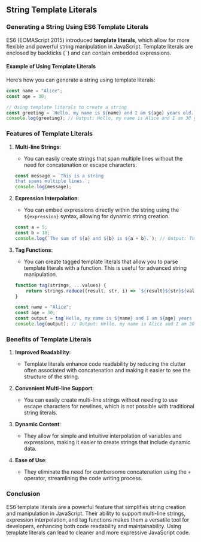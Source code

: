 


## String Template Literals

### Generating a String Using ES6 Template Literals

ES6 (ECMAScript 2015) introduced **template literals**, which allow for more flexible and powerful string manipulation in JavaScript. Template literals are enclosed by backticks (`` ` ``) and can contain embedded expressions.

#### Example of Using Template Literals

Here’s how you can generate a string using template literals:

```javascript
const name = "Alice";
const age = 30;

// Using template literals to create a string
const greeting = `Hello, my name is ${name} and I am ${age} years old.`;
console.log(greeting); // Output: Hello, my name is Alice and I am 30 years old.
```

### Features of Template Literals

1. **Multi-line Strings**:
   - You can easily create strings that span multiple lines without the need for concatenation or escape characters.
   ```javascript
   const message = `This is a string
   that spans multiple lines.`;
   console.log(message);
   ```

2. **Expression Interpolation**:
   - You can embed expressions directly within the string using the `${expression}` syntax, allowing for dynamic string creation.
   ```javascript
   const a = 5;
   const b = 10;
   console.log(`The sum of ${a} and ${b} is ${a + b}.`); // Output: The sum of 5 and 10 is 15.
   ```

3. **Tag Functions**:
   - You can create tagged template literals that allow you to parse template literals with a function. This is useful for advanced string manipulation.
   ```javascript
   function tag(strings, ...values) {
       return strings.reduce((result, str, i) => `${result}${str}${values[i] || ''}`, '');
   }

   const name = "Alice";
   const age = 30;
   const output = tag`Hello, my name is ${name} and I am ${age} years old.`;
   console.log(output); // Output: Hello, my name is Alice and I am 30 years old.
   ```

### Benefits of Template Literals

1. **Improved Readability**:
   - Template literals enhance code readability by reducing the clutter often associated with concatenation and making it easier to see the structure of the string.

2. **Convenient Multi-line Support**:
   - You can easily create multi-line strings without needing to use escape characters for newlines, which is not possible with traditional string literals.

3. **Dynamic Content**:
   - They allow for simple and intuitive interpolation of variables and expressions, making it easier to create strings that include dynamic data.

4. **Ease of Use**:
   - They eliminate the need for cumbersome concatenation using the `+` operator, streamlining the code writing process.

### Conclusion

ES6 template literals are a powerful feature that simplifies string creation and manipulation in JavaScript. Their ability to support multi-line strings, expression interpolation, and tag functions makes them a versatile tool for developers, enhancing both code readability and maintainability. Using template literals can lead to cleaner and more expressive JavaScript code.





